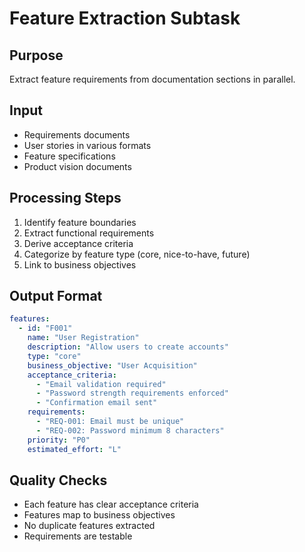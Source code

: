 # Feature Extraction Subtask

## Purpose
Extract feature requirements from documentation sections in parallel.

## Input
- Requirements documents
- User stories in various formats
- Feature specifications
- Product vision documents

## Processing Steps
1. Identify feature boundaries
2. Extract functional requirements
3. Derive acceptance criteria
4. Categorize by feature type (core, nice-to-have, future)
5. Link to business objectives

## Output Format
```yaml
features:
  - id: "F001"
    name: "User Registration"
    description: "Allow users to create accounts"
    type: "core"
    business_objective: "User Acquisition"
    acceptance_criteria:
      - "Email validation required"
      - "Password strength requirements enforced"
      - "Confirmation email sent"
    requirements:
      - "REQ-001: Email must be unique"
      - "REQ-002: Password minimum 8 characters"
    priority: "P0"
    estimated_effort: "L"
```

## Quality Checks
- Each feature has clear acceptance criteria
- Features map to business objectives
- No duplicate features extracted
- Requirements are testable